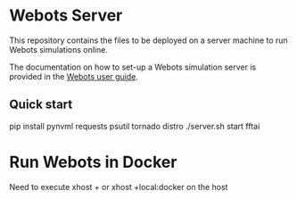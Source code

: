 # Webots Server

This repository contains the files to be deployed on a server machine to run Webots simulations online.

The documentation on how to set-up a Webots simulation server is provided in the [Webots user guide](https://cyberbotics.com/doc/guide/web-server).

## Quick start

pip install pynvml requests psutil tornado distro
./server.sh start fftai

# Run Webots in Docker

Need to execute 
xhost +
or 
xhost +local:docker
on the host 